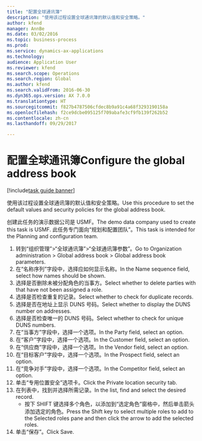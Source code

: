 ```yaml
--- 
title: "配置全球通讯簿"
description: "使用该过程设置全球通讯簿的默认值和安全策略。"
author: kfend
manager: AnnBe
ms.date: 03/02/2016
ms.topic: business-process
ms.prod: 
ms.service: dynamics-ax-applications
ms.technology: 
audience: Application User
ms.reviewer: kfend
ms.search.scope: Operations
ms.search.region: Global
ms.author: kfend
ms.search.validFrom: 2016-06-30
ms.dyn365.ops.version: AX 7.0.0
ms.translationtype: HT
ms.sourcegitcommit: f827b4787506cfdec8b9a91c4a68f3293190158a
ms.openlocfilehash: f2ce9dcbe095125f709abafe3cf9fb139f262b52
ms.contentlocale: zh-cn
ms.lasthandoff: 09/29/2017

---
```

# <a name="configure-the-global-address-book"></a><span data-ttu-id="ffa05-103">配置全球通讯簿</span><span class="sxs-lookup"><span data-stu-id="ffa05-103">Configure the global address book</span></span>

[!include[task guide banner](../../includes/task-guide-banner.md)]

<span data-ttu-id="ffa05-104">使用该过程设置全球通讯簿的默认值和安全策略。</span><span class="sxs-lookup"><span data-stu-id="ffa05-104">Use this procedure to set the default values and security policies for the global address book.</span></span> 

<span data-ttu-id="ffa05-105">创建此任务的演示数据公司是 USMF。</span><span class="sxs-lookup"><span data-stu-id="ffa05-105">The demo data company used to create this task is USMF.</span></span> <span data-ttu-id="ffa05-106">此任务专门面向“规划和配置团队”。</span><span class="sxs-lookup"><span data-stu-id="ffa05-106">This task is intended for the Planning and configuration team.</span></span>

1. <span data-ttu-id="ffa05-107">转到“组织管理”>“全球通讯簿”>“全球通讯簿参数”。</span><span class="sxs-lookup"><span data-stu-id="ffa05-107">Go to Organization administration > Global address book > Global address book parameters.</span></span>
2. <span data-ttu-id="ffa05-108">在“名称序列”字段中，选择应如何显示名称。</span><span class="sxs-lookup"><span data-stu-id="ffa05-108">In the Name sequence field, select how names should be shown.</span></span>
3. <span data-ttu-id="ffa05-109">选择是否删除未被分配角色的当事方。</span><span class="sxs-lookup"><span data-stu-id="ffa05-109">Select whether to delete parties with that have not been assigned a role.</span></span>
4. <span data-ttu-id="ffa05-110">选择是否检查重复的记录。</span><span class="sxs-lookup"><span data-stu-id="ffa05-110">Select whether to check for duplicate records.</span></span>
5. <span data-ttu-id="ffa05-111">选择是否在地址上显示 DUNS 号码。</span><span class="sxs-lookup"><span data-stu-id="ffa05-111">Select whether to display the DUNS number on addresses.</span></span>
6. <span data-ttu-id="ffa05-112">选择是否检查唯一的 DUNS 号码。</span><span class="sxs-lookup"><span data-stu-id="ffa05-112">Select whether to check for unique DUNS numbers.</span></span>
7. <span data-ttu-id="ffa05-113">在“当事方”字段中，选择一个选项。</span><span class="sxs-lookup"><span data-stu-id="ffa05-113">In the Party field, select an option.</span></span>
8. <span data-ttu-id="ffa05-114">在“客户”字段中，选择一个选项。</span><span class="sxs-lookup"><span data-stu-id="ffa05-114">In the Customer field, select an option.</span></span>
9. <span data-ttu-id="ffa05-115">在“供应商”字段中，选择一个选项。</span><span class="sxs-lookup"><span data-stu-id="ffa05-115">In the Vendor field, select an option.</span></span>
10. <span data-ttu-id="ffa05-116">在“目标客户”字段中，选择一个选项。</span><span class="sxs-lookup"><span data-stu-id="ffa05-116">In the Prospect field, select an option.</span></span>
11. <span data-ttu-id="ffa05-117">在“竞争对手”字段中，选择一个选项。</span><span class="sxs-lookup"><span data-stu-id="ffa05-117">In the Competitor field, select an option.</span></span>
12. <span data-ttu-id="ffa05-118">单击“专用位置安全”选项卡。</span><span class="sxs-lookup"><span data-stu-id="ffa05-118">Click the Private location security tab.</span></span>
13. <span data-ttu-id="ffa05-119">在列表中，找到并选择所需记录。</span><span class="sxs-lookup"><span data-stu-id="ffa05-119">In the list, find and select the desired record.</span></span>
    * <span data-ttu-id="ffa05-120">按下 SHIFT 键选择多个角色，以添加到“选定角色”窗格中，然后单击箭头添加选定的角色。</span><span class="sxs-lookup"><span data-stu-id="ffa05-120">Press the Shift key to select multiple roles to add to the Selected roles pane and then click the arrow to add the selected roles.</span></span>  
14. <span data-ttu-id="ffa05-121">单击“保存”。</span><span class="sxs-lookup"><span data-stu-id="ffa05-121">Click Save.</span></span>


